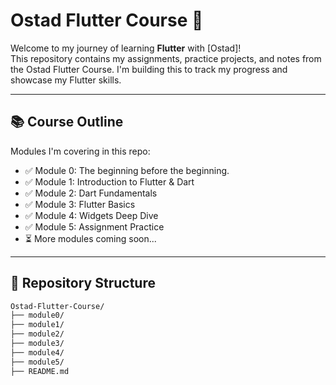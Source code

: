 # Ostad Flutter Course 🚀

Welcome to my journey of learning **Flutter** with [Ostad]!  
This repository contains my assignments, practice projects, and notes from the Ostad Flutter Course. I'm building this to track my progress and showcase my Flutter skills.

---

## 📚 Course Outline

Modules I'm covering in this repo:

- ✅ Module 0: The beginning before the beginning.
- ✅ Module 1: Introduction to Flutter & Dart
- ✅ Module 2: Dart Fundamentals
- ✅ Module 3: Flutter Basics
- ✅ Module 4: Widgets Deep Dive
- ✅ Module 5: Assignment Practice
- ⏳ More modules coming soon...

---

## 📁 Repository Structure

```bash
Ostad-Flutter-Course/
├── module0/
├── module1/
├── module2/
├── module3/
├── module4/
├── module5/
├── README.md
